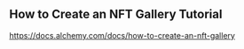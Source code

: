 ## How to Create an NFT Gallery Tutorial
https://docs.alchemy.com/docs/how-to-create-an-nft-gallery
